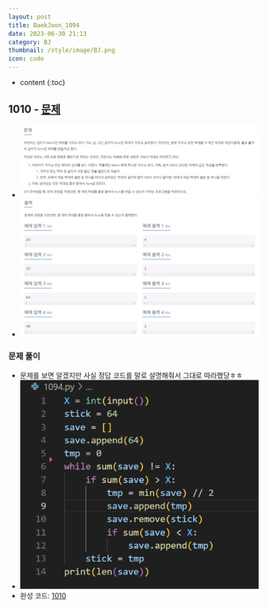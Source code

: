 ```yaml
---
layout: post
title: BaekJoon_1094
date: 2023-06-30 21:13
category: BJ
thumbnail: /style/image/BJ.png
icon: code
---
```


* content
{:toc}

## 1010 - [문제](https://www.acmicpc.net/problem/1094)
+ ![문제](/style/image/1094_Q.png)
+ ![문제](/style/image/1094_IO.png)

### 문제 풀이
+ 문제를 보면 알겠지만 사실 정답 코드를 말로 설명해줘서 그대로 따라했당ㅎㅎ
+ ![코드](/style/image/1094.png)
+ 완성 코드: [1010](https://github.com/ggsong0328/solved.ac/blob/solved.ac/1094.py)
